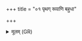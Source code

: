 +++
title = "०१ पृथग् रूपाणि बहुधा"

+++
<details><summary>मूलम् (GR)</summary>

पृथग् रूपाणि बहुधा पशूनाम्  
एकरूपो भवति सं समृद्ध्याम् ।  
एतां त्वचं लोहिनीं तां नुदेथां  
ग्रावा शुन्धाति मलग इव वस्त्रा ॥
</details>